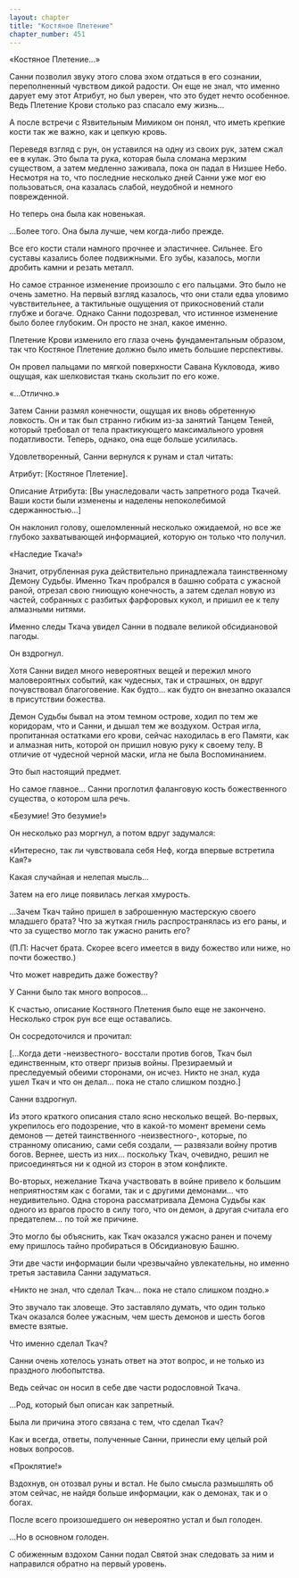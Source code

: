 ```yaml
---
layout: chapter
title: "Костяное Плетение"
chapter_number: 451
---
```


«Костяное Плетение...»

Санни позволил звуку этого слова эхом отдаться в его сознании, переполненный чувством дикой радости. Он еще не знал, что именно дарует ему этот Атрибут, но был уверен, что это будет нечто особенное. Ведь Плетение Крови столько раз спасало ему жизнь...

А после встречи с Язвительным Мимиком он понял, что иметь крепкие кости так же важно, как и цепкую кровь.

Переведя взгляд с рун, он уставился на одну из своих рук, затем сжал ее в кулак. Это была та рука, которая была сломана мерзким существом, а затем медленно заживала, пока он падал в Низшее Небо. Несмотря на то, что последние несколько дней Санни уже мог ею пользоваться, она казалась слабой, неудобной и немного поврежденной.

Но теперь она была как новенькая.

...Более того. Она была лучше, чем когда-либо прежде.

Все его кости стали намного прочнее и эластичнее. Сильнее. Его суставы казались более подвижными. Его зубы, казалось, могли дробить камни и резать металл.

Но самое странное изменение произошло с его пальцами. Это было не очень заметно. На первый взгляд казалось, что они стали едва уловимо чувствительнее, а тактильные ощущения от прикосновений стали глубже и богаче. Однако Санни подозревал, что истинное изменение было более глубоким. Он просто не знал, какое именно.

Плетение Крови изменило его глаза очень фундаментальным образом, так что Костяное Плетение должно было иметь большие перспективы.

Он провел пальцами по мягкой поверхности Савана Кукловода, живо ощущая, как шелковистая ткань скользит по его коже.

«...Отлично.»

Затем Санни размял конечности, ощущая их вновь обретенную ловкость. Он и так был странно гибким из-за занятий Танцем Теней, который требовал от тела практикующего максимального уровня податливости. Теперь, однако, она еще больше усилилась.

Удовлетворенный, Санни вернулся к рунам и стал читать:

Атрибут: [Костяное Плетение].

Описание Атрибута: [Вы унаследовали часть запретного рода Ткачей. Ваши кости были изменены и наделены непоколебимой сдержанностью...]

Он наклонил голову, ошеломленный несколько ожидаемой, но все же глубоко захватывающей информацией, которую он только что получил.

«Наследие Ткача!»

Значит, отрубленная рука действительно принадлежала таинственному Демону Судьбы. Именно Ткач пробрался в башню собрата с ужасной раной, отрезал свою гниющую конечность, а затем сделал новую из частей, собранных с разбитых фарфоровых кукол, и пришил ее к телу алмазными нитями.

Именно следы Ткача увидел Санни в подвале великой обсидиановой пагоды.

Он вздрогнул.

Хотя Санни видел много невероятных вещей и пережил много маловероятных событий, как чудесных, так и страшных, он вдруг почувствовал благоговение. Как будто... как будто он внезапно оказался в присутствии божества.

Демон Судьбы бывал на этом темном острове, ходил по тем же коридорам, что и Санни, и дышал тем же воздухом. Острая игла, пропитанная остатками его крови, сейчас находилась в его Памяти, как и алмазная нить, которой он пришил новую руку к своему телу. В отличие от чудесной черной маски, игла не была Воспоминанием.

Это был настоящий предмет.

Но самое главное... Санни проглотил фаланговую кость божественного существа, о котором шла речь.

«Безумие! Это безумие!»

Он несколько раз моргнул, а потом вдруг задумался:

«Интересно, так ли чувствовала себя Неф, когда впервые встретила Кая?»

Какая случайная и нелепая мысль...

Затем на его лице появилась легкая хмурость.

...Зачем Ткач тайно пришел в заброшенную мастерскую своего младшего брата? Что за жуткая гниль распространялась из его раны, и что за существо могло так ужасно ранить его?

(П.П: Насчет брата. Скорее всего имеется в виду божество или ниже, но почти божество.)

Что может навредить даже божеству?

У Санни было так много вопросов...

К счастью, описание Костяного Плетения было еще не закончено. Несколько строк рун все еще оставались.

Он сосредоточился и прочитал:

[...Когда дети -неизвестного- восстали против богов, Ткач был единственным, кто отверг призыв войны. Презираемый и преследуемый обеими сторонами, он исчез. Никто не знал, куда ушел Ткач и что он делал... пока не стало слишком поздно.]

Санни вздрогнул.

Из этого краткого описания стало ясно несколько вещей. Во-первых, укрепилось его подозрение, что в какой-то момент времени семь демонов — детей таинственного -неизвестного-, которые, по странному описанию, сами себя создали, — развязали войну против богов. Вернее, шесть из них... поскольку Ткач, очевидно, решил не присоединяться ни к одной из сторон в этом конфликте.

Во-вторых, нежелание Ткача участвовать в войне привело к большим неприятностям как с богами, так и с другими демонами... что неудивительно. Одна сторона рассматривала Демона Судьбы как одного из врагов просто в силу того, что он демон, а другая считала его предателем... по той же причине.

Это могло бы объяснить, как Ткач оказался ужасно ранен и почему ему пришлось тайно пробираться в Обсидиановую Башню.

Эти две части информации были чрезвычайно увлекательны, но именно третья заставила Санни задуматься.

«Никто не знал, что сделал Ткач... пока не стало слишком поздно.»

Это звучало так зловеще. Это заставляло думать, что один только Ткач оказался более ужасным, чем шесть демонов и шесть богов вместе взятые.

Что именно сделал Ткач?

Санни очень хотелось узнать ответ на этот вопрос, и не только из праздного любопытства.

Ведь сейчас он носил в себе две части родословной Ткача.

...Род, который был описан как запретный.

Была ли причина этого связана с тем, что сделал Ткач?

Как и всегда, ответы, полученные Санни, принесли ему целый рой новых вопросов.

«Проклятие!»

Вздохнув, он отозвал руны и встал. Не было смысла размышлять об этом сейчас, не найдя больше информации, как о демонах, так и о богах.

После всего произошедшего он невероятно устал и был голоден.

...Но в основном голоден.

С обиженным вздохом Санни подал Святой знак следовать за ним и направился обратно на первый уровень.